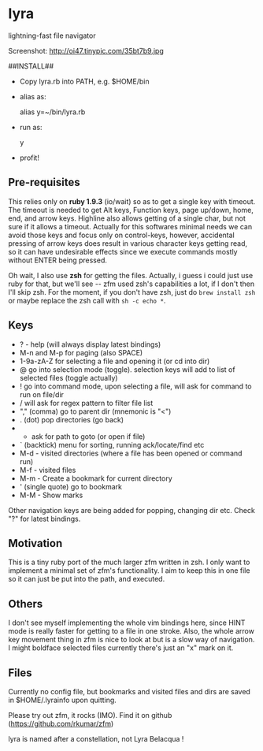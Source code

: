 lyra
====

lightning-fast file navigator

Screenshot:
     http://oi47.tinypic.com/35bt7b9.jpg

##INSTALL##

*  Copy lyra.rb into PATH, e.g. $HOME/bin
*  alias as: 

    alias y=~/bin/lyra.rb
*  run as:  

    y

*  profit!

## Pre-requisites ##

This relies only on **ruby 1.9.3** (io/wait) so as to get a single key with timeout. The timeout is needed
  to get Alt keys, Function keys, page up/down, home, end, and arrow keys. Highline also allows getting
  of a single char, but not sure if it allows a timeout. Actually for this softwares minimal needs
  we can avoid those keys and focus only on control-keys, however, accidental pressing of arrow keys does result in various character keys getting read, so it can have undesirable effects since we execute commands mostly without ENTER being pressed.

Oh wait, I also use **zsh** for getting the files. Actually, i guess i could just use ruby for that, but we'll see -- zfm used zsh's capabilities a lot, if I don't then I'll skip zsh. For the moment, if you don't have zsh, just do `brew install zsh` or maybe replace the zsh call with `sh -c echo *`.

## Keys ##

*  ?  - help (will always display latest bindings)
*  M-n and M-p for paging (also SPACE)
*  1-9a-zA-Z for selecting a file and opening it (or cd into dir)
*  @  go into selection mode (toggle). selection keys will add to list of selected files (toggle actually)
*  !  go into command mode, upon selecting a file, will ask for command to run on file/dir
*  /  will ask for regex pattern to filter file list
*  "," (comma) go to parent dir (mnemonic is "&lt;")
*  .   (dot) pop directories (go back)
*  +   ask for path to goto (or open if file)
*  `   (backtick) menu for sorting, running ack/locate/find etc
*  M-d  - visited directories (where a file has been opened or command run)
*  M-f  - visited files
*  M-m  - Create a bookmark for current directory
*  '   (single quote) go to bookmark
*  M-M  - Show marks

Other navigation keys are being added for popping, changing dir etc. Check "?" for latest bindings.

## Motivation ##

This is a tiny ruby port of the much larger zfm written in zsh. I only want to implement a minimal
set of zfm's functionality. I aim to keep this in one file so it can just be put into the path, and executed.

## Others ##

I don't see myself implementing the whole vim bindings here, since HINT mode is really faster for getting to a file in one stroke. Also, the whole arrow key movement thing in zfm is nice to look at but is a slow way of navigation. I might boldface selected files currently there's just an "x" mark on it.

## Files ##

Currently no config file, but bookmarks and visited files and dirs are saved in $HOME/.lyrainfo upon quitting.

Please try out zfm, it rocks (IMO). Find it on github (https://github.com/rkumar/zfm)

lyra is named after a constellation, not Lyra Belacqua !
